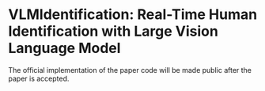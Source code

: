 # VLMIdentification: Real-Time Human Identification with Large Vision Language Model

The official implementation of the paper code will be made public after the paper is accepted.
